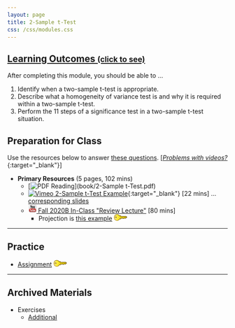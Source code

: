 ```yaml
---
layout: page
title: 2-Sample t-Test
css: /css/modules.css
---
```


<div class="panel-group-ILOs">
  <div class="panel panel-default">
    <div class="panel-heading">
      <h2 class="panel-title">
        <a data-toggle="collapse" href="#ILOs">Learning Outcomes <small>(click to see)</small></a>
      </h2>
    </div>
    <div id="ILOs" class="panel-collapse collapse">
      <div class="panel-body">

<p>After completing this module, you should be able to ...</p>

<ol>
  <li>Identify when a two-sample t-test is appropriate.</li>
  <li>Describe what a homogeneity of variance test is and why it is required within a two-sample t-test.</li>
  <li>Perform the 11 steps of a significance test in a two-sample t-test situation.</li>
</ol>
      </div>
    </div>
  </div>
</div>

## Preparation for Class

Use the resources below to answer [these questions](Prep/2Samplet). [[*Problems with videos?*](../resources/FAQs/videos){:target="_blank"}]

* **Primary Resources** (5 pages, 102 mins)
  * [![PDF](../img/pdf.png) Reading](book/2-Sample t-Test.pdf)
  * [![Vimeo](../img/dhovid.png) 2-Sample t-Test Example](https://vimeo.com/user45324800/t2test-ex1){:target="_blank"} [22 mins] ... [corresponding slides](PPT/2Samplet_PPT.pptx)
  * [![YouTube](../img/youtube.png) Fall 2020B In-Class "Review Lecture"](https://youtu.be/j5HZWeh8dfE) [80 mins]
    * Projection is [this example](CE/2Samplet_CExmpl) [![Decoration](../img/key.png)](CE/KEY_2Samplet_CExmpl)

----

## Practice

* [Assignment](CE/2Samplet_CE1) [![Decoration](../img/key.png)](CE/KEY_2Samplet_CE)

----

## Archived Materials

* Exercises
  * [Additional](CE/2Samplet_CE2)
